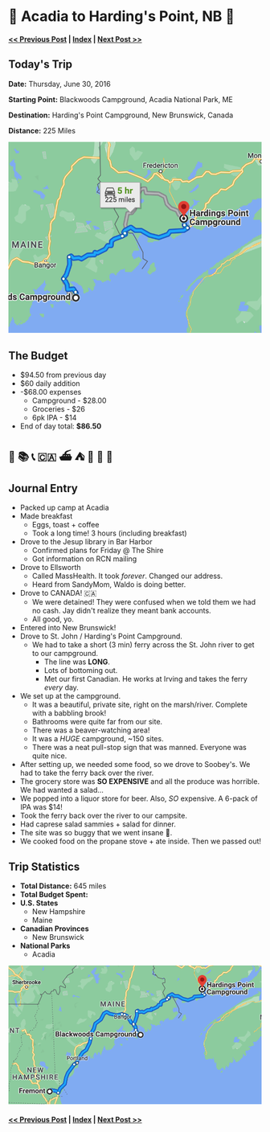 
# 🦞 Acadia to Harding's Point, NB 🦫

#### [<< Previous Post](06-29.md) | [Index](../README.md) | [Next Post >>](07-01.md)

## Today's Trip

**Date:** Thursday, June 30, 2016

**Starting Point:** Blackwoods Campground, Acadia National Park, ME

**Destination:** Harding's Point Campground, New Brunswick, Canada

**Distance:** 225 Miles

![map of acadia to harding's point](maps/06-30.png "day map")

## The Budget

* $94.50 from previous day
* $60 daily addition
* -$68.00 expenses
  * Campground - $28.00
  * Groceries - $26
  * 6pk IPA - $14
* End of day total: **$86.50**

## 🍳 📚 📞 🇨🇦 ⛴ ⛺ 🦫️ 🛒 🥗

## Journal Entry

* Packed up camp at Acadia
* Made breakfast
  * Eggs, toast + coffee
  * Took a long time! 3 hours (including breakfast)
* Drove to the Jesup library in Bar Harbor
  * Confirmed plans for Friday @ The Shire
  * Got information on RCN mailing
* Drove to Ellsworth
  * Called MassHealth. It took *forever*.  Changed our address.
  * Heard from SandyMom, Waldo is doing better.
* Drove to CANADA! 🇨🇦
  * We were detained! They were confused when we told them we had no cash. Jay didn't realize they meant bank accounts.
  * All good, yo.
* Entered into New Brunswick!
* Drove to St. John / Harding's Point Campground.
  * We had to take a short (3 min) ferry across the St. John river to get to our campground.
    * The line was **LONG**.
    * Lots of bottoming out.
    * Met our first Canadian. He works at Irving and takes the ferry *every* day.
* We set up at the campground.
  * It was a beautiful, private site, right on the marsh/river. Complete with a babbling brook!
  * Bathrooms were quite far from our site.
  * There was a beaver-watching area!
  * It was a *HUGE* campground, ~150 sites.
  * There was a neat pull-stop sign that was manned. Everyone was quite nice.
* After setting up, we needed some food, so we drove to Soobey's. We had to take the ferry back over the river.
* The grocery store was **SO EXPENSIVE** and all the produce was horrible. We had wanted a salad...
* We popped into a liquor store for beer. Also, *SO* expensive. A 6-pack of IPA was $14!
* Took the ferry back over the river to our campsite.
* Had caprese salad sammies + salad for dinner.
* The site was so buggy that we went insane 🤪.
* We cooked food on the propane stove + ate inside. Then we passed out!

## Trip Statistics

* **Total Distance:** 645 miles
* **Total Budget Spent:**
* **U.S. States**
  * New Hampshire
  * Maine
* **Canadian Provinces**
  * New Brunswick
* **National Parks**
  * Acadia

![total trip from fremont to harding's point](maps/totals/06-30-total.png "total trip map")

#### [<< Previous Post](06-29.md) | [Index](../README.md) | [Next Post >>](07-01.md)
